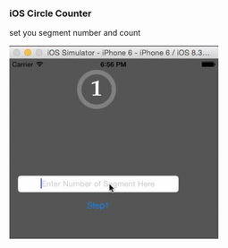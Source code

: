 
### iOS Circle Counter 

set you segment number and count

![](https://raw.githubusercontent.com/dimohamdy/DMCircleCounter/master/DMCircleCounter/DMCounter.gif)

